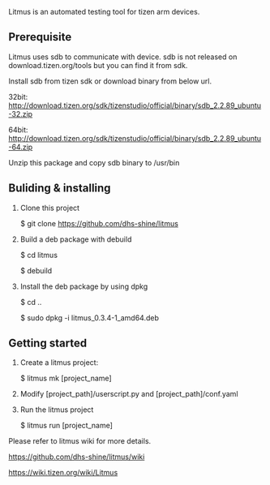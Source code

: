 Litmus is an automated testing tool for tizen arm devices.


Prerequisite
---------------------

Litmus uses sdb to communicate with device.
sdb is not released on download.tizen.org/tools but you can find it from sdk.

Install sdb from tizen sdk or download binary from below url.

32bit:
http://download.tizen.org/sdk/tizenstudio/official/binary/sdb_2.2.89_ubuntu-32.zip

64bit:
http://download.tizen.org/sdk/tizenstudio/official/binary/sdb_2.2.89_ubuntu-64.zip

Unzip this package and copy sdb binary to /usr/bin


Buliding & installing
---------------------

1. Clone this project

   $ git clone https://github.com/dhs-shine/litmus
   
1. Build a deb package with debuild

   $ cd litmus
   
   $ debuild

2. Install the deb package by using dpkg

   $ cd ..
   
   $ sudo dpkg -i litmus_0.3.4-1_amd64.deb


Getting started
---------------

1. Create a litmus project:

   $ litmus mk [project_name]

2. Modify [project_path]/userscript.py and [project_path]/conf.yaml

3. Run the litmus project

   $ litmus run [project_name]


Please refer to litmus wiki for more details.


https://github.com/dhs-shine/litmus/wiki

https://wiki.tizen.org/wiki/Litmus
